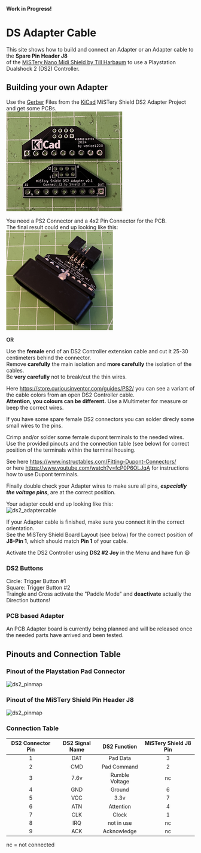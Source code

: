 **Work in Progress!**

# DS Adapter Cable

This site shows how to build and connect an Adapter or an Adapter cable to the **Spare Pin Header J8**  
of the [MiSTery Nano Midi Shield by Till Harbaum](https://github.com/harbaum/MiSTeryNano/blob/main/board/misteryshield20k/README.md) to use a Playstation Dualshock 2 (DS2) Controller.

## Building your own Adapter
Use the [Gerber](.assets/mistery_ds2_breakout_gerber.zip) Files from the [KiCad](.assets/mistery_ds2_breakout_kicad.zip) MiSTery Shield DS2 Adapter Project 
and get some PCBs.  
![MiStery Shield DS2 PCB](.assets/mistery_shield_ds2_adapter_pcb.png)  

You need a PS2 Connector and a 4x2 Pin Connector for the PCB.  
The final result could end up looking like this:  
![MiStery Shield DS2 build](.assets/mistery_shield_ds2_adapter_build.png)  
  
**OR**
  
Use the **female** end of an DS2 Controller extension cable and cut it 25-30 centimeters behind the connector.  
Remove **carefully** the main isolation and **more carefully** the isolation of the cables.  
Be **very carefully** not to break/cut the thin wires.  

Here https://store.curiousinventor.com/guides/PS2/ you can see a variant of the cable colors from an open DS2 Controller cable.  
**Attention, you colours can be different.** Use a Multimeter for measure or beep the correct wires.  

If you have some spare female DS2 connectors you can solder direcly some small wires to the pins.

Crimp and/or solder some female dupont terminals to the needed wires.  
Use the provided pinouts and the connection table (see below) for correct position of the terminals within the terminal housing.  

See here https://www.instructables.com/Fitting-Dupont-Connectors/  
or here https://www.youtube.com/watch?v=fcP0P6OLJqA for instructions  
how to use Dupont terminals.

Finally double check your Adapter wires to make sure all pins, ***especially the voltage pins***, are at the correct position.

Your adapter could end up looking like this:  
![ds2_adaptercable](\.assets/ds2_adapter_cable.png)

If your Adapter cable is finished, make sure you connect it in the correct orientation.  
See the MiSTery Shield Board Layout (see below) for the correct position of **J8-Pin 1**, which should match **Pin 1** of your cable.  

Activate the DS2 Controller using **DS2 #2 Joy** in the Menu and have fun 😃 

### DS2 Buttons
Circle: Trigger Button #1  
Square: Trigger Button #2  
Traingle and Cross activate the "Paddle Mode" and **deactivate** actually the Direction buttons!  

### PCB based Adapter
An PCB Adapter board is currently being planned and will be released once the needed parts have arrived and been tested.  

## Pinouts and Connection Table
### Pinout of the Playstation Pad Connector
![ds2_pinmap](\.assets/ps_pad_connector.png)
  
### Pinout of the MiSTery Shield Pin Header J8
![ds2_pinmap](\.assets/pcb_m0s_j8_pinout.png)

### Connection Table
|DS2 Connector Pin|DS2 Signal Name|DS2 Function|MiSTery Shield J8 Pin|
|:---:|:---:|:---:|:---:|
|1|DAT|Pad Data|3|
|2|CMD|Pad Command|2|
|3|7.6v|Rumble Voltage|nc|
|4|GND|Ground|6|
|5|VCC|3.3v|7|
|6|ATN|Attention|4|
|7|CLK|Clock|1|
|8|IRQ|not in use|nc|
|9|ACK|Acknowledge|nc|

nc = not connected
